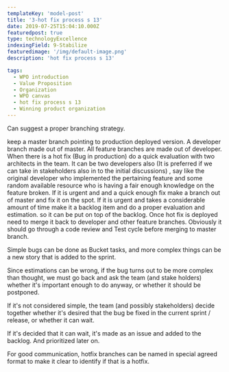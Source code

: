 ```yaml
---
templateKey: 'model-post'
title: '3-hot fix process s 13'
date: 2019-07-25T15:04:10.000Z
featuredpost: true
type: technologyExcellence
indexingField: 9-Stabilize
featuredimage: '/img/default-image.png'
description: 'hot fix process s 13'

tags:
  - WPO introduction
  - Value Proposition
  - Organization
  - WPO canvas
  - hot fix process s 13
  - Winning product organization
---
```


Can suggest a proper branching strategy.

keep a master branch pointing to production deployed version. A developer branch made out of master. All feature branches are made out of developer. When there is a hot fix (Bug in production) do a quick evaluation with two architects in the team. It can be two developers also (It is preferred if we can take in stakeholders also in to the initial discussions) , say like the original developer who implemented the pertaining feature and some random available resource who is having a fair enough knowledge on the feature broken. If it is urgent and and a quick enough fix make a branch out of master and fix it on the spot. If it is urgent and takes a considerable amount of time make it a backlog item and do a proper evaluation and estimation. so it can be put on top of the backlog. Once hot fix is deployed need to merge it back to developer and other feature branches. Obviously it should go through a code review and Test cycle before merging to master branch.

Simple bugs can be done as Bucket tasks, and more complex things can be a new story that is added to the sprint.



Since estimations can be wrong, if the bug turns out to be more complex than thought, we must go back and ask the team (and stake holders) whether it's important enough to do anyway, or whether it should be postponed.

If it's not considered simple, the team (and possibly stakeholders) decide together whether it's desired that the bug be fixed in the current sprint / release, or whether it can wait.

If it's decided that it can wait, it's made as an issue and added to the backlog. And prioritized later on.

For good communication, hotfix branches can be named in special agreed format to make it clear to identify if that is a hotfix.